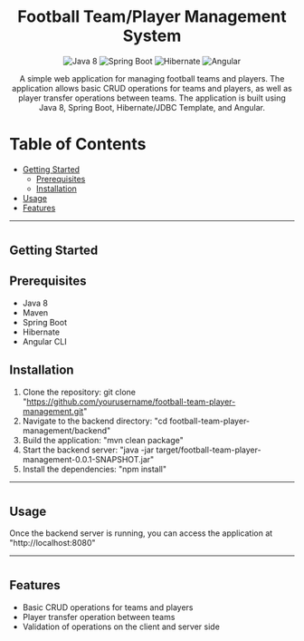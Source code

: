 <h1 align="center">Football Team/Player Management System</h1>
<p align="center">
  <img src="https://img.shields.io/badge/Java-8-blue?logo=java&style=flat-square" alt="Java 8">
  <img src="https://img.shields.io/badge/Spring%20Boot-2.5.5-brightgreen?logo=spring&style=flat-square" alt="Spring Boot">
  <img src="https://img.shields.io/badge/Hibernate-5.4.32.Final-yellow?logo=hibernate&style=flat-square" alt="Hibernate">
  <img src="https://img.shields.io/badge/Angular-12.2.0-red?logo=angular&style=flat-square" alt="Angular">
</p>
<p align="center">
A simple web application for managing football teams and players. The application allows basic CRUD operations for teams and players, as well as player transfer operations between teams. The application is built using Java 8, Spring Boot, Hibernate/JDBC Template, and Angular.
</p>

# Table of Contents
* <a href="#first">Getting Started</a>
  * <a href="#second">Prerequisites</a>
  * <a href="#third">Installation</a>
* <a href="#usage">Usage</a>
* <a href="#features">Features</a>

<hr>

# <h2 id="first">Getting Started</h2> 
## <h2 id="second">Prerequisites</h2>
* Java 8
* Maven
* Spring Boot
* Hibernate 
* Angular CLI

## <h2 id="third">Installation</h2>
1. Clone the repository: git clone "https://github.com/yourusername/football-team-player-management.git"
2. Navigate to the backend directory: "cd football-team-player-management/backend"
3. Build the application: "mvn clean package"
4. Start the backend server: "java -jar target/football-team-player-management-0.0.1-SNAPSHOT.jar"
5. Install the dependencies: "npm install"
<hr>

# <h2 id="usage">Usage</h2>
Once the backend server is running, you can access the application at "http://localhost:8080"

<hr>

# <h2 id="features">Features</h2>
* Basic CRUD operations for teams and players
* Player transfer operation between teams
* Validation of operations on the client and server side
